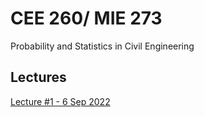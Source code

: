 # CEE 260/ MIE 273
Probability and Statistics in Civil Engineering

## Lectures

[Lecture #1 - 6 Sep 2022](https://kandread.github.io/cee260/01_introduction.html)
